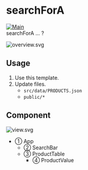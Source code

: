 # searchForA
[![Main](https://github.com/ghsable/searchForA/actions/workflows/main.yml/badge.svg)](https://github.com/ghsable/searchForA/actions/workflows/main.yml)  
searchForA ... ?

![overview.svg](https://raw.githubusercontent.com/ghsable/searchForA/main/.readme/svg/overview.svg)  

## Usage
1. Use this template.
2. Update files.
    - `src/data/PRODUCTS.json`
    - `public/*`

## Component
![view.svg](https://raw.githubusercontent.com/ghsable/searchForA/main/.readme/svg/view.svg)  
- ① App
  - ② SearchBar
  - ③ ProductTable
    - ④ ProductValue
